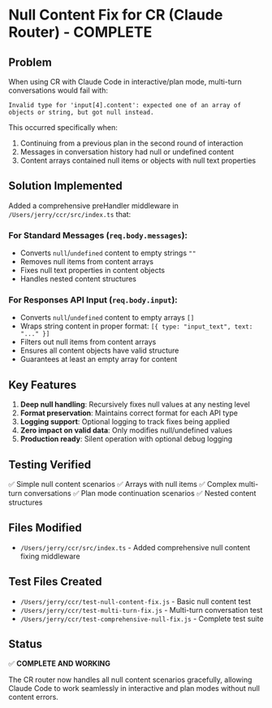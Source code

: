 # Null Content Fix for CR (Claude Router) - COMPLETE

## Problem
When using CR with Claude Code in interactive/plan mode, multi-turn conversations would fail with:
```
Invalid type for 'input[4].content': expected one of an array of objects or string, but got null instead.
```

This occurred specifically when:
1. Continuing from a previous plan in the second round of interaction
2. Messages in conversation history had null or undefined content
3. Content arrays contained null items or objects with null text properties

## Solution Implemented

Added a comprehensive preHandler middleware in `/Users/jerry/ccr/src/index.ts` that:

### For Standard Messages (`req.body.messages`):
- Converts `null`/`undefined` content to empty strings `""`
- Removes null items from content arrays
- Fixes null text properties in content objects
- Handles nested content structures

### For Responses API Input (`req.body.input`):
- Converts `null`/`undefined` content to empty arrays `[]`
- Wraps string content in proper format: `[{ type: "input_text", text: "..." }]`
- Filters out null items from content arrays
- Ensures all content objects have valid structure
- Guarantees at least an empty array for content

## Key Features
1. **Deep null handling**: Recursively fixes null values at any nesting level
2. **Format preservation**: Maintains correct format for each API type
3. **Logging support**: Optional logging to track fixes being applied
4. **Zero impact on valid data**: Only modifies null/undefined values
5. **Production ready**: Silent operation with optional debug logging

## Testing Verified
✅ Simple null content scenarios
✅ Arrays with null items
✅ Complex multi-turn conversations
✅ Plan mode continuation scenarios
✅ Nested content structures

## Files Modified
- `/Users/jerry/ccr/src/index.ts` - Added comprehensive null content fixing middleware

## Test Files Created
- `/Users/jerry/ccr/test-null-content-fix.js` - Basic null content test
- `/Users/jerry/ccr/test-multi-turn-fix.js` - Multi-turn conversation test
- `/Users/jerry/ccr/test-comprehensive-null-fix.js` - Complete test suite

## Status
✅ **COMPLETE AND WORKING**

The CR router now handles all null content scenarios gracefully, allowing Claude Code to work seamlessly in interactive and plan modes without null content errors.